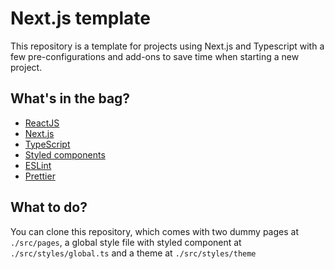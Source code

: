 # Next.js template

This repository is a template for projects using Next.js and Typescript with a few pre-configurations and add-ons to save time when starting a new project.

## What's in the bag?

* [ReactJS](https://pt-br.reactjs.org/)
* [Next.js](https://nextjs.org/)
* [TypeScript](https://www.typescriptlang.org/)
* [Styled components](https://styled-components.com/)
* [ESLint](https://eslint.org/)
* [Prettier](https://prettier.io/)

## What to do?

You can clone this repository, which comes with two dummy pages at `./src/pages`, a global style file with styled component at `./src/styles/global.ts`
and a theme at `./src/styles/theme`
